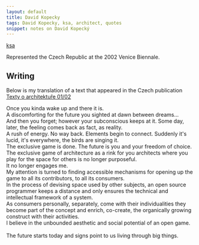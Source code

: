 ```yaml
---
layout: default
title: David Kopecky
tags: David Kopecky, ksa, architect, quotes
snippet: notes on David Kopecký
---
```




[ksa](http://www.ksa.cz)

Represented the Czech Republic at the 2002 Venice Biennale.


## Writing

Below is my translation of a text that appeared in the Czech publication [Texty
o architektuře 01/02](http://kruh.info/)


Once you kinda wake up and there it is.  
A discomforting for the future you sighted at dawn between dreams...  
And then you forget; however your subconscious keeps at it. Some day, later, the
feeling comes back as fact, as reality.  
A rush of energy. No way back. Elements begin to connect. Suddenly it's lucid,
it's everywhere, the birds are singing it.  
The exclusive game is done. The future is you and your freedom of choice.  
The exclusive game of architecture as a rink for you architects where you play for
the space for others is no longer purposeful.  
It no longer engages me.  
My attention is turned to finding accessible mechanisms for opening up the game
to all its contributors, to all its consumers.  
In the process of devising space used by other subjects, an open source
programmer keeps a distance and only ensures the technical and intellectual
framework of a system.  
As consumers personally, separately, come  with their individualities they
become part of the concept and enrich, co-create, the organically growing
construct with their activities.  
I believe in the unbounded aesthetic and social potential of an open game.  
<br>
The future starts today and signs point to us living through big things.  
<br>

